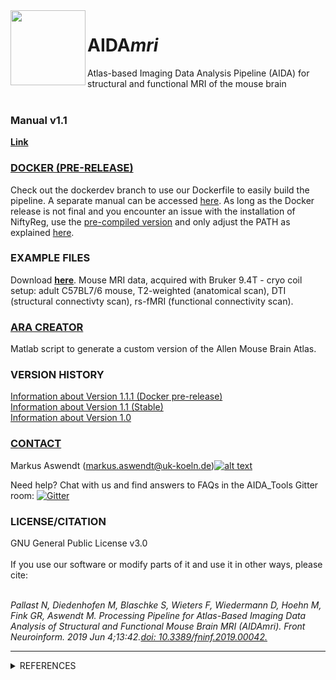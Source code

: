 [1.2]: http://i.imgur.com/wWzX9uB.png
[1]: http://www.twitter.com/AswendtMarkus
<!--social icon from https://github.com/carlsednaoui/gitsocial -->

<img align="left" src="https://github.com/maswendt/AIDAmri/blob/master/AIDA_Logo.png" width="120">
<h1>AIDA<i>mri</i></h1>

Atlas-based Imaging Data Analysis Pipeline (AIDA) for structural and functional MRI of the mouse brain
<br/>
<br/>
<h3><b>Manual v1.1</h3></b>

[**Link**](https://github.com/maswendt/AIDA/blob/master/manual.pdf)

[<h3><b>DOCKER (PRE-RELEASE)</h3></b>](https://github.com/aswendtlab/AIDAmri/tree/dockerdev)
Check out the dockerdev branch to use our Dockerfile to easily build the pipeline. A separate manual can be accessed [here](https://github.com/aswendtlab/AIDAmri/blob/dockerdev/Docker_manual.pdf).
As long as the Docker release is not final and you encounter an issue with the installation of NiftyReg, use the [pre-compiled version](https://github.com/Aswendt-Lab/AIDAmri/blob/master/niftyreg-AIDA_verified.zip) and only adjust the PATH as explained [here](http://cmictig.cs.ucl.ac.uk/wiki/index.php/NiftyReg_install). 

<h3><b>EXAMPLE FILES</h3></b>

Download [**here**](https://doid.gin.g-node.org/70e11fe472242e2d4f96c53ac9b0a556/). 
Mouse MRI data, acquired with Bruker 9.4T - cryo coil setup: adult C57BL7/6 mouse, 
T2-weighted (anatomical scan),
DTI (structural connectivty scan),
rs-fMRI (functional connectivity scan).

[<h3><b>ARA CREATOR</h3></b>](https://github.com/maswendt/AIDAmri/ARA)
Matlab script to generate a custom version of the Allen Mouse Brain Atlas.

<h3><b>VERSION HISTORY</h3></b>

[Information about Version 1.1.1 (Docker pre-release)](https://github.com/maswendt/AIDAmri/releases/tag/1.1.1)
<br/>
[Information about Version 1.1 (Stable)](https://github.com/maswendt/AIDAmri/releases/tag/v1.1)
<br/>
[Information about Version 1.0](https://github.com/maswendt/AIDAmri/releases/tag/v1.0)

[<h3><b>CONTACT</h3></b>](https://neurologie.uk-koeln.de/forschung/ag-neuroimaging-neuroengineering/)
Markus Aswendt (markus.aswendt@uk-koeln.de)[![alt text][1.2]][1]

Need help? Chat with us and find answers to FAQs in the AIDA_Tools Gitter room: [![Gitter](https://badges.gitter.im/AIDA_tools/community.svg)](https://gitter.im/AIDA_tools/community?utm_source=badge&utm_medium=badge&utm_campaign=pr-badge)

<h3><b>LICENSE/CITATION</h3></b>
GNU General Public License v3.0
<br/>
<br/>
If you use our software or modify parts of it and use it in other ways, please cite: 
<br/>
<br/>

*Pallast N, Diedenhofen M, Blaschke S, Wieters F, Wiedermann D, Hoehn M, Fink GR, Aswendt M. Processing Pipeline for Atlas-Based Imaging Data Analysis of Structural and Functional Mouse Brain MRI (AIDAmri). Front Neuroinform. 2019 Jun 4;13:42.[doi: 10.3389/fninf.2019.00042.](https://doi.org/10.3389/fninf.2019.00042)*
___
<details>
<summary>REFERENCES</summary></b>

+ Brain Connectivity Toolbox
    + [M. Rubinov and O. Sporns (2010). Complex Network Measures of Brain Connectivity: Uses 
and Interpretations. NeuroImage 52 (3), 1059–69.](https://www.sciencedirect.com/science/article/abs/pii/S105381190901074X)
+ Allen Mouse Brain Reference Atlas
    + [Wang et al. (2020). The Allen Mouse Brain Common Coordinate Framework: A 3D Reference Atlas. Cell 181 (4), 936-953.](https://pubmed.ncbi.nlm.nih.gov/32386544/)
+ Niftyreg
    + [Ourselin, et al. (2001). Reconstructing a 3D structure from serial
histological sections. Image and Vision Computing, 19(1-2), 25–31.](https://www.sciencedirect.com/science/article/pii/S0262885600000524)
    + [Modat, et al. (2014). Global image registration using a symmetric block-
matching approach. Journal of Medical Imaging, 1(2), 024003–024003.](https://www.ncbi.nlm.nih.gov/pubmed/26158035)
    + [Rueckert, et al.. (1999). Nonrigid registration using free-form
deformations: Application to breast MR images. IEEE Transactions on Medical
Imaging, 18(8), 712–721.](https://ieeexplore.ieee.org/document/796284)
    + [Modat, et al. (2010). Fast free-form deformation using graphics processing
units. Computer Methods And Programs In Biomedicine,98(3), 278–284.](https://www.ncbi.nlm.nih.gov/pubmed/19818524)
+ FSL
    + [M.W. Woolrich, S. Jbabdi, B. Patenaude, M. Chappell, S. Makni, T. Behrens, C. Beckmann, M. Jenkinson, S.M. Smith. Bayesian analysis of neuroimaging data in FSL. NeuroImage, 45:S173-86, 2009](https://www.ncbi.nlm.nih.gov/pubmed/19059349)
    + [S.M. Smith, M. Jenkinson, M.W. Woolrich, C.F. Beckmann, T.E.J. Behrens, H. Johansen-Berg, P.R. Bannister, M. De Luca, I. Drobnjak, D.E. Flitney, R. Niazy, J. Saunders, J. Vickers, Y. Zhang, N. De Stefano, J.M. Brady, and P.M. Matthews. Advances in functional and structural MR image analysis and implementation as FSL. NeuroImage, 23(S1):208-19, 2004](https://www.sciencedirect.com/science/article/pii/S1053811904003933?via%3Dihub)
    + [M. Jenkinson, C.F. Beckmann, T.E. Behrens, M.W. Woolrich, S.M. Smith. FSL. NeuroImage, 62:782-90, 2012](https://www.sciencedirect.com/science/article/pii/S1053811911010603?via%3Dihub) 
+ DSIstudio
    + [Yeh, Fang-Cheng, et al. Deterministic diffusion fiber tracking improved by quantitative anisotropy. (2013): e80713. PLoS ONE 8(11)](https://journals.plos.org/plosone/article?id=10.1371/journal.pone.0080713)
</details>
